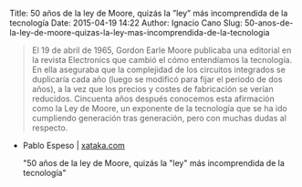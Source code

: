 Title: 50 años de la ley de Moore, quizás la ”ley” más incomprendida de la tecnología
Date: 2015-04-19 14:22
Author: Ignacio Cano
Slug: 50-anos-de-la-ley-de-moore-quizas-la-ley-mas-incomprendida-de-la-tecnologia

> El 19 de abril de 1965, Gordon Earle Moore publicaba una editorial en
> la revista Electronics que cambió el cómo entendíamos la tecnología.
> En ella aseguraba que la complejidad de los circuitos integrados se
> duplicaría cada año (luego se modificó para fijar el periodo de dos
> años), a la vez que los precios y costes de fabricación se verían
> reducidos. Cincuenta años después conocemos esta afirmación como la
> Ley de Moore, un exponente de la tecnología que se ha ido cumpliendo
> generación tras generación, pero con muchas dudas al respecto.

- Pablo Espeso | [xataka.com][]

  [xataka.com]: http://www.xataka.com/componentes-de-pc/50-anos-de-la-ley-de-moore-la-quizas-ley-mas-incomprendida-de-la-tecnologia
    "50 años de la ley de Moore, quizás la "ley" más incomprendida de la tecnología"
